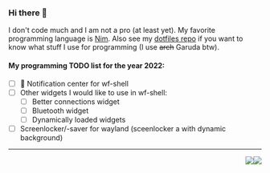 ### Hi there 👋

I don't code much and I am not a pro (at least yet). My favorite programming language is [Nim](https://github.com/nim-lang/Nim).
Also see my [dotfiles repo](https://github.com/NamorNiradnug/.dotfile) if you want to know what stuff I use for programming (I use ~~arch~~ Garuda btw).

#### My programming TODO list for the year 2022:

- [ ] 🚧 Notification center for wf-shell
- [ ] Other widgets I would like to use in wf-shell:
    - [ ] Better connections widget
    - [ ] Bluetooth widget
    - [ ] Dynamically loaded widgets
- [ ] Screenlocker/-saver for wayland (sceenlocker a with dynamic background)

----------------------------------
<img style="float: right" src="https://github-readme-stats.vercel.app/api/top-langs?username=NamorNiradnug&show_icons=true&layout=compact&count_private=true&theme=github_dark">  <img style="float: right" src="https://github-readme-stats.vercel.app/api?username=NamorNiradnug&show_icons=true&count_private=true&theme=github_dark"> 
